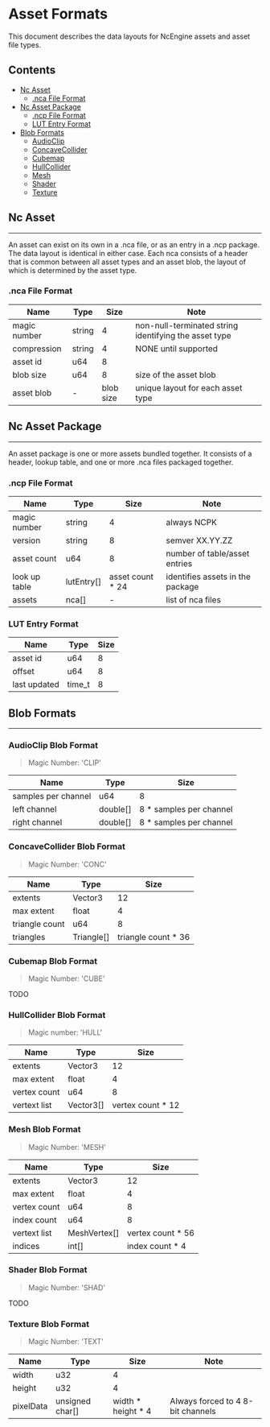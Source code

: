 # Asset Formats
This document describes the data layouts for NcEngine assets and asset file types.

## Contents
- [Nc Asset](#nc-asset)
  - [.nca File Format](#nca-file-format)
- [Nc Asset Package](#nc-asset-package)
  - [.ncp File Format](#ncp-file-format)
  - [LUT Entry Format](#lut-entry-format)
- [Blob Formats](#blob-formats)
    - [AudioClip](#audioclip-blob-format)
    - [ConcaveCollider](#concavecollider-blob-format)
    - [Cubemap](#cubemap-blob-format)
    - [HullCollider](#hullcollider-blob-format)
    - [Mesh](#mesh-blob-format)
    - [Shader](#shader-blob-format)
    - [Texture](#texture-blob-format)

## Nc Asset
-----------
An asset can exist on its own in a .nca file, or as an entry in a .ncp package. The data layout is identical in either case. Each nca consists of a header that is common between all asset types and
an asset blob, the layout of which is determined by the asset type.

### .nca File Format
| Name         | Type    | Size         | Note |
|--------------|---------|--------------|------
| magic number | string  | 4            | non-null-terminated string identifying the asset type
| compression  | string  | 4            | NONE until supported
| asset id     | u64     | 8            | 
| blob size    | u64     | 8            | size of the asset blob
| asset blob   | -       | blob size    | unique layout for each asset type

## Nc Asset Package
-------------------
An asset package is one or more assets bundled together. It consists of a header, lookup table, and one or more .nca files packaged together.

### .ncp File Format
| Name          | Type       | Size                | Note |
|---------------|------------|---------------------|------|
| magic number  | string     | 4                   | always NCPK                      |
| version       | string     | 8                   | semver XX.YY.ZZ                  |
| asset count   | u64        | 8                   | number of table/asset entries    |
| look up table | lutEntry[] | asset count * 24    | identifies assets in the package |
| assets        | nca[]      | -                   | list of nca files                |

### LUT Entry Format
| Name         | Type   | Size |
|--------------|--------|------|
| asset id     | u64    | 8    |
| offset       | u64    | 8    |
| last updated | time_t | 8    |

## Blob Formats
---------------
### AudioClip Blob Format
> Magic Number: 'CLIP'

| Name                | Type     | Size                    |
|---------------------|----------|-------------------------|
| samples per channel | u64      | 8                       |
| left channel        | double[] | 8 * samples per channel |
| right channel       | double[] | 8 * samples per channel |

### ConcaveCollider Blob Format
> Magic Number: 'CONC'

| Name           | Type       | Size                |
|----------------|------------|---------------------|
| extents        | Vector3    | 12                  |
| max extent     | float      | 4                   |
| triangle count | u64        | 8                   |
| triangles      | Triangle[] | triangle count * 36 |

### Cubemap Blob Format
> Magic Number: 'CUBE'

TODO

### HullCollider Blob Format
> Magic number: 'HULL'

| Name         | Type      | Size              |
|--------------|-----------|-------------------|
| extents      | Vector3   | 12                |
| max extent   | float     | 4                 |
| vertex count | u64       | 8                 |
| vertext list | Vector3[] | vertex count * 12 |

### Mesh Blob Format
> Magic Number: 'MESH'

| Name         | Type         | Size              |
|--------------|--------------|-------------------|
| extents      | Vector3      | 12                |
| max extent   | float        | 4                 |
| vertex count | u64          | 8                 |
| index count  | u64          | 8                 |
| vertext list | MeshVertex[] | vertex count * 56 |
| indices      | int[]        | index count * 4   |


### Shader Blob Format
> Magic Number: 'SHAD'

TODO

### Texture Blob Format
> Magic Number: 'TEXT'

| Name      | Type            | Size               | Note 
|-----------|-----------------|--------------------|------
| width     | u32             | 4                  |
| height    | u32             | 4                  |
| pixelData | unsigned char[] | width * height * 4 | Always forced to 4 8-bit channels

